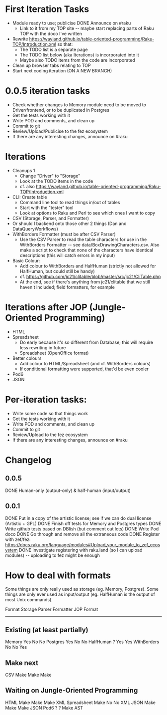 # First Iteration Tasks
-	Module ready to use; publicise
	DONE	Announce on #raku
	-	Link to it from my TOP site -- maybe start replacing parts of Raku TOP with the doco I've written
-	Rewrite https://wayland.github.io/table-oriented-programming/Raku-TOP/Introduction.xml so that:
	-	The TODO list is a separate page
	-	The TODO list below (aka Iterations) is incorporated into it
	-	Maybe also TODO items from the code are incorporated
-	Clean up browser tabs relating to TOP
-	Start next coding iteration (ON A NEW BRANCH)

# 0.0.5 iteration tasks
-	Check whether changes to Memory module need to be moved to Driver/frontend, or to be duplicated in Postgres
-	Get the tests working with it
-	Write POD and comments, and clean up
-	Commit to git
-	Review/Upload/Publicise to the fez ecosystem
-	If there are any interesting changes, announce on #raku

# Iterations
-	Cleanups 1
	-	Change "Driver" to "Storage"
	-	Look at the TODO items in the code
	-	cf. also https://wayland.github.io/table-oriented-programming/Raku-TOP/Introduction.xml
-	CLI: Create table
	-	Command line tool to read things in/out of tables
	-	Start with the "tester" tool
	-	Look at options to Raku and Perl to see which ones I want to copy
-	CSV (Storage, Parser, and Formatter)
-	Or should I backend onto those other 2 things (Dan and DataQueryWorkflows)
-	WithBorders Formatter (must be after CSV Parser)
	-	Use the CSV Parser to read the table characters for use in the WithBorders Formatter -- see 
		data/BoxDrawingCharacters.csv.  Also make a script to check that none of the characters have
		identical descriptions (this will catch errors in my input)
-	Basic Colour:
	-	Add colour to WithBorders and HalfHuman (strictly not allowed for HalfHuman, but could still be handy)
	-	cf. https://github.com/jc21/clitable/blob/master/src/jc21/CliTable.php
	-	At the end, see if there's anything from jc21/clitable that we still haven't included; field
		formatters, for example

# Iterations after JOP (Jungle-Oriented Programming)
-	HTML
-	Spreadsheet
	-	Do early because it's so different from Database; this will require less rewriting in future
	-	Spreadsheet (OpenOffice format)
-	Better colours
	-	Add colour to HTML/Spreadsheet (and cf. WithBorders colours)
	-	If conditional formatting were supported, that'd be even cooler
-	Pod6
-	JSON

# Per-iteration tasks:
-	Write some code so that things work
-	Get the tests working with it
-	Write POD and comments, and clean up
-	Commit to git
-	Review/Upload to the fez ecosystem
-	If there are any interesting changes, announce on #raku

# Changelog

## 0.0.5
DONE	Human-only (output-only) & half-human (input/output)

## 0.0.1
DONE	Put in a copy of the artistic license; see if we can do dual license (Artistic + GPL)
DONE	Finish off tests for Memory and Postgres types
DONE	Write github tests based on DBIish (but comment out lots)
DONE	Write Pod doco
DONE	Go through and remove all the extraneous code
DONE	Register with zef/fez: https://docs.raku.org/language/modules#Upload_your_module_to_zef_ecosystem
DONE	Investigate registering with raku.land (so I can upload modules) -- uploading to fez might be enough




# How to deal with formats

Some things are only really used as storage (eg. Memory, Postgres).  Some things are only ever used as 
input/output (eg. HalfHuman is the output of most Unix commands).

Format		Storage	Parser	Formatter	JOP Format
------		-------	------	---------	----------
## Existing (at least partially)
Memory		Yes	No	No
Postgres	Yes	No	No
HalfHuman	?	Yes	Yes
WithBorders	No	No	Yes
## Make next
CSV		Make	Make	Make
## Waiting on Jungle-Oriented Programming
HTML		Make	Make	Make		XML
Spreadsheet	Make	No	No		XML
JSON		Make	Make	Make		JSON
Pod6		?	?	Make		AST

